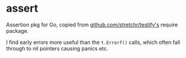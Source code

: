 # assert

Assertion pkg for Go, copied from [github.com/stretchr/testify's](//github.com/stretchr/testify) require package.

I find early errors more useful than the `t.Errorf()` calls, which often fall through to nil pointers causing panics etc.
